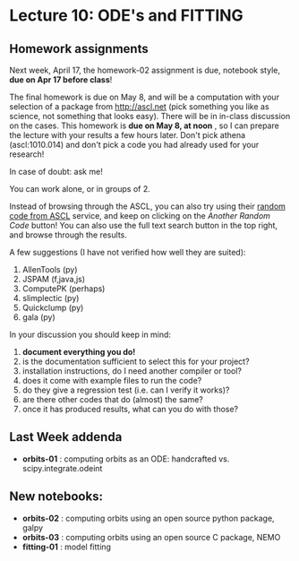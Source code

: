 Lecture 10: ODE's and FITTING
=============================

## Homework assignments

Next week, April 17, the homework-02 assignment is due, notebook style, **due on Apr 17 before class**!

The final homework is due on May 8, and will be a computation with
your selection of a package from http://ascl.net (pick something you
like as science, not something that looks easy).  There will be in
in-class discussion on the cases. This homework is **due on May 8, at
noon** , so I can prepare the lecture with your results a few hours
later.  Don't pick athena (ascl:1010.014) and don't pick a code you
had already used for your research!

In case of doubt: ask me!

You can work alone, or in groups of 2.

Instead of browsing through the ASCL, you can also try using their [random code from ASCL](http://ascl.net/code/random) service,
and keep on clicking on the *Another Random Code* button!  You can also use the full text search button in the top right, and
browse through the results.

A few suggestions (I have not verified how well they are suited):
1. AllenTools (py)
2. JSPAM (f,java,js)
3. ComputePK (perhaps)
4. slimplectic (py)
5. Quickclump (py)
6. gala (py)

In your discussion you should keep in mind:
1. **document everything you do!**
1. is the documentation sufficient to select this for your project?
1. installation instructions, do I need another compiler or tool?
1. does it come with example files to run the code?
1. do they give a regression test (i.e. can I verify it works)?
1. are there other codes that do (almost) the same?
1. once it has produced results, what can you do with those?

## Last Week addenda

* **orbits-01** : computing orbits as an ODE: handcrafted vs. scipy.integrate.odeint

## New notebooks:


* **orbits-02** : computing orbits using an open source python package, galpy
* **orbits-03** : computing orbits using an open source C package, NEMO
* **fitting-01** : model fitting
